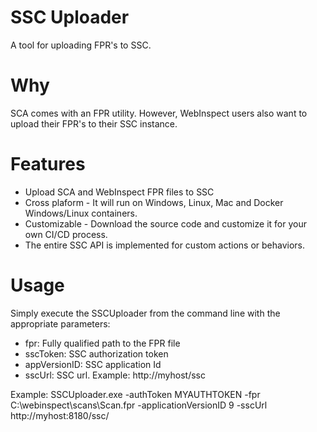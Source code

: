 # SSC Uploader
A tool for uploading FPR's to SSC.

# Why
SCA comes with an FPR utility. However, WebInspect users also want to upload their FPR's to their SSC instance.

# Features
- Upload SCA and WebInspect FPR files to SSC
- Cross plaform - It will run on Windows, Linux, Mac and Docker Windows/Linux containers.
- Customizable - Download the source code and customize it for your own CI/CD process.  
- The entire SSC API is implemented for custom actions or behaviors. 

# Usage
Simply execute the SSCUploader from the command line with the appropriate parameters:
- fpr: Fully qualified path to the FPR file
- sscToken: SSC authorization token
- appVersionID: SSC application Id
- sscUrl: SSC url. Example: http://myhost/ssc

Example: SSCUploader.exe -authToken MYAUTHTOKEN -fpr C:\webinspect\scans\Scan.fpr -applicationVersionID 9 -sscUrl http://myhost:8180/ssc/




